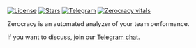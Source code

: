 [![License](https://img.shields.io/badge/license-MIT-green.svg)](https://github.com/zerocracy/judges-action/blob/master/LICENSE.txt)
[![Stars](https://img.shields.io/github/stars/zerocracy)](https://github.com/zerocracy)
[![Telegram](https://img.shields.io/badge/Telegram-join-active?logo=telegram)](https://t.me/zerocracy)
[![Zerocracy vitals](https://zerocracy.github.io/judges-action/zerocracy-badge.svg)](https://zerocracy.github.io/judges-action/zerocracy-vitals.html)

Zerocracy is an automated analyzer of your team performance.

If you want to discuss, join our [Telegram chat](https://t.me/zerocracy).
